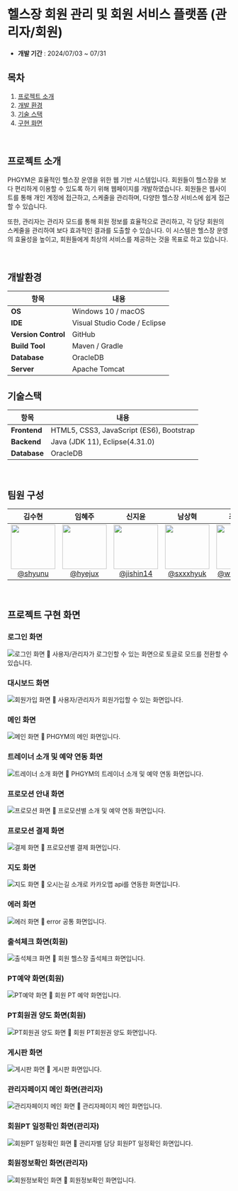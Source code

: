 # 헬스장 회원 관리 및 회원 서비스 플랫폼 (관리자/회원)

- **개발 기간** : 2024/07/03 ~ 07/31

## 목차
1. [프로젝트 소개](#프로젝트소개)
2. [개발 환경](#개발환경)
3. [기술 스택](#기술스택)
4. [구현 화면](#구현화면)
<br>

## 프로젝트 소개

PHGYM은 효율적인 헬스장 운영을 위한 웹 기반 시스템입니다. 회원들이 헬스장을 보다 편리하게 이용할 수 있도록 하기 위해 웹페이지를 개발하였습니다. 회원들은 웹사이트를 통해 개인 계정에 접근하고, 스케줄을 관리하며, 다양한 헬스장 서비스에 쉽게 접근할 수 있습니다.

또한, 관리자는 관리자 모드를 통해 회원 정보를 효율적으로 관리하고, 각 담당 회원의 스케줄을 관리하여 보다 효과적인 결과를 도출할 수 있습니다. 이 시스템은 헬스장 운영의 효율성을 높이고, 회원들에게 최상의 서비스를 제공하는 것을 목표로 하고 있습니다.

<br>
  
## 개발환경

| 항목 | 내용 |
|---|---|
| **OS** | Windows 10 / macOS |
| **IDE** | Visual Studio Code / Eclipse |
| **Version Control** | GitHub |
| **Build Tool** | Maven / Gradle |
| **Database** | OracleDB |
| **Server** | Apache Tomcat |

## 기술스택

| 항목 | 내용 |
|---|---|
| **Frontend** | HTML5, CSS3, JavaScript (ES6), Bootstrap |
| **Backend** | Java (JDK 11), Eclipse(4.31.0) |
| **Database** | OracleDB |

<br>


## 팀원 구성

<div align="center">

| **김수현** | **임혜주** | **신지윤** | **남상혁** | **최해찬** |
| :------: |  :------: | :------: | :------: | :------: |
| [<img src="https://avatars.githubusercontent.com/u/172233951?s=64&v=4" height=100> <br/> @shyunu](https://github.com/suhyun-kim9) | [<img src="https://avatars.githubusercontent.com/u/129069292?v=4" height=100> <br/> @hyejux](https://github.com/hyejux) | [<img src="https://avatars.githubusercontent.com/u/80537541?s=64&v=4" height=100> <br/> @jishin14](https://github.com/jishin14) | [<img src="https://avatars.githubusercontent.com/u/180147317?v=4" height=100> <br/> @sxxxhyuk](https://github.com/sxxxhyuk) | [<img src="https://avatars.githubusercontent.com/u/172337052?v=4" height=100> <br/> @whfh3832](https://github.com/whfh3832) |

</div>

<br>

## 프로젝트 구현 화면

### 로그인 화면
![로그인 화면](./images/login.png)
📍 사용자/관리자가 로그인할 수 있는 화면으로 토글로 모드를 전환할 수 있습니다.

### 대시보드 화면
![회원가입 화면](./images/join.png)
📍 사용자/관리자가 회원가입할 수 있는 화면입니다.

### 메인 화면
![메인 화면](./images/mainHome.png)
📍 PHGYM의 메인 화면입니다.

### 트레이너 소개 및 예약 연동 화면
![트레이너 소개 화면](./images/intro.png)
📍 PHGYM의 트레이너 소개 및 예약 연동 화면입니다.

### 프로모션 안내 화면
![프로모션 화면](./images/promotionList.png)
📍 프로모션별 소개 및 예약 연동 화면입니다.

### 프로모션 결제 화면
![결제 화면](./images/promotion.png)
📍 프로모션별 결제 화면입니다.

### 지도 화면
![지도 화면](./images/map.png)
📍 오시는길 소개로 카카오맵 api를 연동한 화면입니다.

### 에러 화면
![에러 화면](./images/error.png)
📍 error 공통 화면입니다.

### 출석체크 화면(회원)
![출석체크 화면](./images/checkin.png)
📍 회원 헬스장 출석체크 화면입니다.

### PT예약 화면(회원)
![PT예약 화면](./images/pt.png)
📍 회원 PT 예약 화면입니다.

### PT회원권 양도 화면(회원)
![PT회원권 양도 화면](./images/ptChange.png)
📍 회원 PT회원권 양도 화면입니다.

### 게시판 화면
![게시판 화면](./images/board.png)
📍 게시판 화면입니다.

### 관리자페이지 메인 화면(관리자)
![관리자페이지 메인 화면](./images/adminMain.png)
📍 관리자페이지 메인 화면입니다.

### 회원PT 일정확인 화면(관리자)
![회원PT 일정확인 화면](./images/scheduleCheck.png)
📍 관리자별 담당 회원PT 일정확인 화면입니다.

### 회원정보확인 화면(관리자)
![회원정보확인 화면](./images/checkInfo.png)
📍 회원정보확인 화면입니다.




